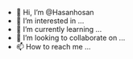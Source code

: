 - 👋 Hi, I’m @Hasanhosan
- 👀 I’m interested in ...
- 🌱 I’m currently learning ...
- 💞️ I’m looking to collaborate on ...
- 📫 How to reach me ...

<!---
Hasanhosan/Hasanhosan is a ✨ special ✨ repository because its `README.md` (this file) appears on your GitHub profile.
You can click the Preview link to take a look at your changes.
--->
